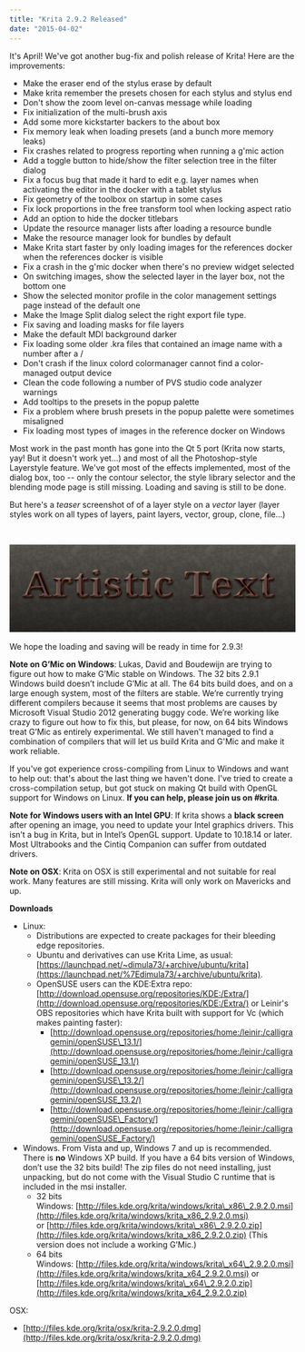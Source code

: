 ```yaml
---
title: "Krita 2.9.2 Released"
date: "2015-04-02"
---
```


It's April! We've got another bug-fix and polish release of Krita! Here are the improvements:

- Make the eraser end of the stylus erase by default
- Make krita remember the presets chosen for each stylus and stylus end
- Don't show the zoom level on-canvas message while loading
- Fix initialization of the multi-brush axis
- Add some more kickstarter backers to the about box
- Fix memory leak when loading presets (and a bunch more memory leaks)
- Fix crashes related to progress reporting when running a g'mic action
- Add a toggle button to hide/show the filter selection tree in the filter dialog
- Fix a focus bug that made it hard to edit e.g. layer names when activating the editor in the docker with a tablet stylus
- Fix geometry of the toolbox on startup in some cases
- Fix lock proportions in the free transform tool when locking aspect ratio
- Add an option to hide the docker titlebars
- Update the resource manager lists after loading a resource bundle
- Make the resource manager look for bundles by default
- Make Krita start faster by only loading images for the references docker when the references docker is visible
- Fix a crash in the g'mic docker when there's no preview widget selected
- On switching images, show the selected layer in the layer box, not the bottom one
- Show the selected monitor profile in the color management settings page instead of the default one
- Make the Image Split dialog select the right export file type.
- Fix saving and loading masks for file layers
- Make the default MDI background darker
- Fix loading some older .kra files that contained an image name with a number after a /
- Don't crash if the linux colord colormanager cannot find a color-managed output device
- Clean the code following a number of PVS studio code analyzer warnings
- Add tooltips to the presets in the popup palette
- Fix a problem where brush presets in the popup palette were sometimes misaligned
- Fix loading most types of images in the reference docker on Windows

Most work in the past month has gone into the Qt 5 port (Krita now starts, yay! But it doesn't work yet...) and most of all the Photoshop-style Layerstyle feature. We've got most of the effects implemented, most of the dialog box, too -- only the contour selector, the style library selector and the blending mode page is still missing. Loading and saving is still to be done.

But here's a _teaser_ screenshot of of a layer style on a _vector_ layer (layer styles work on all types of layers, paint layers, vector, group, clone, file...)

 

[![layerstyle](images/layerstyle-1024x314.png)](https://krita.org/wp-content/uploads/2015/04/layerstyle.png)

We hope the loading and saving will be ready in time for 2.9.3!

**Note on G’Mic on Windows**: Lukas, David and Boudewijn are trying to figure out how to make G’Mic stable on Windows. The 32 bits 2.9.1 Windows build doesn’t include G’Mic at all. The 64 bits build does, and on a large enough system, most of the filters are stable. We’re currently trying different compilers because it seems that most problems are causes by Microsoft Visual Studio 2012 generating buggy code. We’re working like crazy to figure out how to fix this, but please, for now, on 64 bits Windows treat G’Mic as entirely experimental. We still haven't managed to find a combination of compilers that will let us build Krita and G'Mic and make it work reliable.

If you've got experience cross-compiling from Linux to Windows and want to help out: that's about the last thing we haven't done. I've tried to create a cross-compilation setup, but got stuck on making Qt build with OpenGL support for Windows on Linux. **If you can help, please join us on #krita**.

**Note for Windows users with an Intel GPU**: If krita shows a **black screen** after opening an image, you need to update your Intel graphics drivers. This isn’t a bug in Krita, but in Intel’s OpenGL support. Update to 10.18.14 or later. Most Ultrabooks and the Cintiq Companion can suffer from outdated drivers.

**Note on OSX**: Krita on OSX is still experimental and not suitable for real work. Many features are still missing. Krita will only work on Mavericks and up.

**Downloads**

- Linux:
    - Distributions are expected to create packages for their bleeding edge repositories.
    - Ubuntu and derivatives can use Krita Lime, as usual: [https://launchpad.net/~dimula73/+archive/ubuntu/krita](https://launchpad.net/%7Edimula73/+archive/ubuntu/krita).
    - OpenSUSE users can the KDE:Extra repo: [http://download.opensuse.org/repositories/KDE:/Extra/](http://download.opensuse.org/repositories/KDE:/Extra/) or Leinir's OBS repositories which have Krita built with support for Vc (which makes painting faster):
        - [http://download.opensuse.org/repositories/home:/leinir:/calligragemini/openSUSE\_13.1/](http://download.opensuse.org/repositories/home:/leinir:/calligragemini/openSUSE_13.1/)
        - [http://download.opensuse.org/repositories/home:/leinir:/calligragemini/openSUSE\_13.2/](http://download.opensuse.org/repositories/home:/leinir:/calligragemini/openSUSE_13.2/)
        - [http://download.opensuse.org/repositories/home:/leinir:/calligragemini/openSUSE\_Factory/](http://download.opensuse.org/repositories/home:/leinir:/calligragemini/openSUSE_Factory/)
- Windows. From Vista and up, Windows 7 and up is recommended. There is **no** Windows XP build. If you have a 64 bits version of Windows, don’t use the 32 bits build! The zip files do not need installing, just unpacking, but do not come with the Visual Studio C runtime that is included in the msi installer.
    - 32 bits Windows: [http://files.kde.org/krita/windows/krita\_x86\_2.9.2.0.msi](http://files.kde.org/krita/windows/krita_x86_2.9.2.0.msi) or [http://files.kde.org/krita/windows/krita\_x86\_2.9.2.0.zip](http://files.kde.org/krita/windows/krita_x86_2.9.2.0.zip) (This version does not include a working G’Mic.)
    - 64 bits Windows: [http://files.kde.org/krita/windows/krita\_x64\_2.9.2.0.msi](http://files.kde.org/krita/windows/krita_x64_2.9.2.0.msi) or [http://files.kde.org/krita/windows/krita\_x64\_2.9.2.0.zip](http://files.kde.org/krita/windows/krita_x64_2.9.2.0.zip)

OSX:

- [http://files.kde.org/krita/osx/krita-2.9.2.0.dmg](http://files.kde.org/krita/osx/krita-2.9.2.0.dmg)
